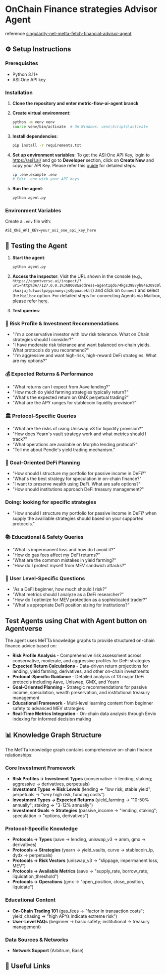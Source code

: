 # OnChain Finance strategies Advisor Agent

reference [singularity-net-metta-fetch-financial-advisor-agent](https://github.com/fetchai/innovation-lab-examples/tree/main/web3/singularity-net-metta-fetch-financial-advisor-agent)

## ⚙️ Setup Instructions

### Prerequisites

- Python 3.11+
- ASI:One API key

### Installation

1. **Clone the repository and enter metric-flow-ai-agent branck**

2. **Create virtual environment**:

   ```bash
   python -m venv venv
   source venv/bin/activate  # On Windows: venv\Scripts\activate
   ```

3. **Install dependencies**:

   ```bash
   pip install -r requirements.txt
   ```

4. **Set up environment variables**:
   To get the ASI:One API Key, login to https://asi1.ai/ and go to **Developer** section, click on **Create New** and copy your API Key. Please refer this [guide](https://innovationlab.fetch.ai/resources/docs/asione/asi-one-quickstart#step-1-get-your-api-key) for detailed steps.

   ```bash
   cp .env.example .env
   # Edit .env with your API keys
   ```

5. **Run the agent**:
   ```bash
   python agent.py
   ```

### Environment Variables

Create a `.env` file with:

```env
ASI_ONE_API_KEY=your_asi_one_api_key_here
```

## 🧪 Testing the Agent

1. **Start the agent**:

   ```bash
   python agent.py
   ```

2. **Access the inspector**:
   Visit the URL shown in the console (e.g., `https://agentverse.ai/inspect/?uri=http%3A//127.0.0.1%3A8008&address=agent1qd674kgs3987yh84a309c0lzkuzjujfufwxslpzygcnwnycjs0ppuauektt`) and click on `Connect` and select the `Mailbox` option. For detailed steps for connecting Agents via Mailbox, please refer [here](https://innovationlab.fetch.ai/resources/docs/agent-creation/uagent-creation#mailbox-agents).

3. **Test queries**:

### 🎯 Risk Profile & Investment Recommendations

- "I'm a conservative investor with low risk tolerance. What on Chain strategies should I consider?"
- "I have moderate risk tolerance and want balanced on-chain yields. What protocols do you recommend?"
- "I'm aggressive and want high-risk, high-reward DeFi strategies. What are my options?"

### 💰 Expected Returns & Performance

- "What returns can I expect from Aave lending?"
- "How much do yield farming strategies typically return?"
- "What's the expected return on GMX perpetual trading?"
- "What are the APY ranges for stablecoin liquidity provision?"

### 🏛️ Protocol-Specific Queries

- "What are the risks of using Uniswap v3 for liquidity provision?"
- "How does Yearn's vault strategy work and what metrics should I track?"
- "What operations are available on Morpho lending protocol?"
- "Tell me about Pendle's yield trading mechanism."

### 🎯 Goal-Oriented DeFi Planning

- "How should I structure my portfolio for passive income in DeFi?"
- "What's the best strategy for speculation in on-chain finance?"
- "I want to preserve wealth using DeFi. What are safe options?"
- "How should institutions approach DeFi treasury management?"

### Doing: looking for specific strategies

- "How should I structure my portfolio for passive income in DeFi? when supply the availiable strategies should based on your supported protocols."

### 📚 Educational & Safety Queries

- "What is impermanent loss and how do I avoid it?"
- "How do gas fees affect my DeFi returns?"
- "What are the common mistakes in yield farming?"
- "How do I protect myself from MEV sandwich attacks?"

### 🔰 User Level-Specific Questions

- "As a DeFi beginner, how much should I risk?"
- "What metrics should I analyze as a DeFi researcher?"
- "How do I optimize for MEV protection as a sophisticated trader?"
- "What's appropriate DeFi position sizing for institutions?"

## Test Agents using Chat with Agent button on Agentverse

The agent uses MeTTa knowledge graphs to provide structured on-chain finance advice based on:

- **Risk Profile Analysis** - Comprehensive risk assessment across conservative, moderate, and aggressive profiles for DeFi strategies
- **Expected Return Calculations** - Data-driven return projections for lending, yield farming, derivatives, and other on-chain investments
- **Protocol-Specific Guidance** - Detailed analysis of 13 major DeFi protocols including Aave, Uniswap, GMX, and Yearn
- **Goal-Oriented Planning** - Strategic recommendations for passive income, speculation, wealth preservation, and institutional treasury management
- **Educational Framework** - Multi-level learning content from beginner safety to advanced MEV strategies
- **Real-Time Metrics Integration** - On-chain data analysis through Envio indexing for informed decision making

## 📊 Knowledge Graph Structure

The MeTTa knowledge graph contains comprehensive on-chain finance relationships:

### Core Investment Framework

- **Risk Profiles → Investment Types** (conservative → lending, staking; aggressive → derivatives, perpetuals)
- **Investment Types → Risk Levels** (lending → "low risk, stable yield"; perpetuals → "very high risk, funding costs")
- **Investment Types → Expected Returns** (yield_farming → "10-50% annually"; staking → "3-12% annually")
- **Investment Goals → Strategies** (passive_income → "lending, staking"; speculation → "options, derivatives")

### Protocol-Specific Knowledge

- **Protocols → Types** (aave → lending, uniswap_v3 → amm, gmx → derivatives)
- **Protocols → Strategies** (yearn → yield_vaults, curve → stablecoin_lp, dydx → perpetuals)
- **Protocols → Risk Vectors** (uniswap_v3 → "slippage, impermanent loss, MEV")
- **Protocols → Available Metrics** (aave → "supply_rate, borrow_rate, liquidation_threshold")
- **Protocols → Operations** (gmx → "open_position, close_position, liquidate")

### Educational Content

- **On-Chain Trading 101** (gas_fees → "factor in transaction costs"; yield_chasing → "high APYs indicate extreme risk")
- **User-Level FAQs** (beginner → basic safety; institutional → treasury management)

### Data Sources & Networks

- **Network Support** (Arbitrum, Base)

## 🔗 Useful Links
